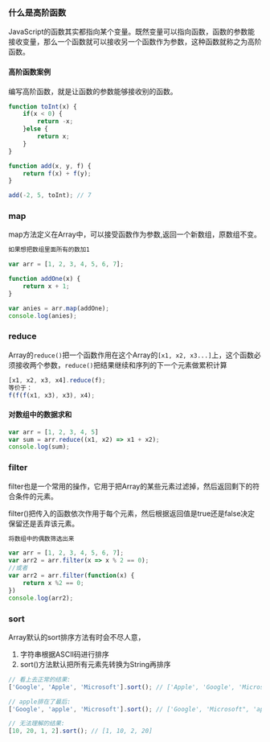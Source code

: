 ### 什么是高阶函数
JavaScript的函数其实都指向某个变量。既然变量可以指向函数，函数的参数能接收变量，那么一个函数就可以接收另一个函数作为参数，这种函数就称之为高阶函数。

#### 高阶函数案例
编写高阶函数，就是让函数的参数能够接收别的函数。

```js
function toInt(x) {
    if(x < 0) {
        return -x;
    }else {
        return x;
    }
}

function add(x, y, f) {
    return f(x) + f(y);
}

add(-2, 5, toInt); // 7
```

### map
map方法定义在Array中，可以接受函数作为参数,返回一个新数组，原数组不变。

```js
如果想把数组里面所有的数加1

var arr = [1, 2, 3, 4, 5, 6, 7];

function addOne(x) {
    return x + 1;
}

var anies = arr.map(addOne);
console.log(anies);
```

### reduce
Array的`reduce()`把一个函数作用在这个Array的`[x1, x2, x3...]`上，这个函数必须接收两个参数，`reduce()`把结果继续和序列的下一个元素做累积计算

```js
[x1, x2, x3, x4].reduce(f);
等价于：
f(f(f(x1, x3), x3), x4);
```

#### 对数组中的数据求和
```js
var arr = [1, 2, 3, 4, 5]
var sum = arr.reduce((x1, x2) => x1 + x2);
console.log(sum);
```

### filter
filter也是一个常用的操作，它用于把Array的某些元素过滤掉，然后返回剩下的符合条件的元素。

filter()把传入的函数依次作用于每个元素，然后根据返回值是true还是false决定保留还是丢弃该元素。

```js
将数组中的偶数筛选出来

var arr = [1, 2, 3, 4, 5, 6, 7];
var arr2 = arr.filter(x => x % 2 == 0);
//或者
var arr2 = arr.filter(function(x) {
    return x %2 == 0; 
})
console.log(arr2);
```

### sort 
Array默认的sort排序方法有时会不尽人意，

1. 字符串根据ASCII码进行排序
2. sort()方法默认把所有元素先转换为String再排序

```js
// 看上去正常的结果:
['Google', 'Apple', 'Microsoft'].sort(); // ['Apple', 'Google', 'Microsoft'];

// apple排在了最后:
['Google', 'apple', 'Microsoft'].sort(); // ['Google', 'Microsoft", 'apple']

// 无法理解的结果:
[10, 20, 1, 2].sort(); // [1, 10, 2, 20]
```
